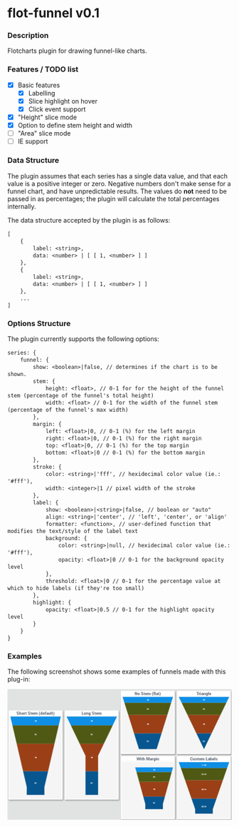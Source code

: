 flot-funnel v0.1
============

### Description
Flotcharts plugin for drawing funnel-like charts.

### Features / TODO list
- [X] Basic features
	- [X] Labelling
	- [X] Slice highlight on hover
	- [X] Click event support
- [X] "Height" slice mode
- [X] Option to define stem height and width
- [ ] "Area" slice mode
- [ ] IE support

### Data Structure
The plugin assumes that each series has a single data value, and that each
value is a positive integer or zero.  Negative numbers don't make sense for a
funnel chart, and have unpredictable results.  The values do **not** need to be
passed in as percentages; the plugin will calculate the total percentages
internally.

The data structure accepted by the plugin is as follows:
```
[
    {
        label: <string>,
        data: <number> | [ [ 1, <number> ] ]
    },  
    {	
        label: <string>,
        data: <number> | [ [ 1, <number> ] ]
    },
    ...
]
```

### Options Structure
The plugin currently supports the following options:

```
series: {
    funnel: {
        show: <boolean>|false, // determines if the chart is to be shown. 
        stem: {
            height: <float>, // 0-1 for for the height of the funnel stem (percentage of the funnel's total height)
            width: <float> // 0-1 for the width of the funnel stem (percentage of the funnel's max width)
        },
        margin: {
            left: <float>|0, // 0-1 (%) for the left margin
            right: <float>|0, // 0-1 (%) for the right margin
            top: <float>|0, // 0-1 (%) for the top margin
            bottom: <float>|0 // 0-1 (%) for the bottom margin
        },
        stroke: {
            color: <string>|'fff', // hexidecimal color value (ie.: '#fff'),
            width: <integer>|1 // pixel width of the stroke
        },
        label: {
            show: <boolean>|<string>|false, // boolean or "auto"
            align: <string>|'center', // 'left', 'center', or 'align'
            formatter: <function>, // user-defined function that modifies the text/style of the label text
            background: {
                color: <string>|null, // hexidecimal color value (ie.: '#fff'),
                opacity: <float>|0 // 0-1 for the background opacity level
            },
            threshold: <float>|0 // 0-1 for the percentage value at which to hide labels (if they're too small)
        },
        highlight: {
            opacity: <float>|0.5 // 0-1 for the highlight opacity level
        }
    }
}
```
### Examples
The following screenshot shows some examples of funnels made with this plug-in:

![Examples](/img/examples.png)
